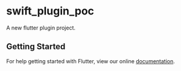 # swift_plugin_poc

A new flutter plugin project.

## Getting Started

For help getting started with Flutter, view our online
[documentation](http://flutter.io/).
